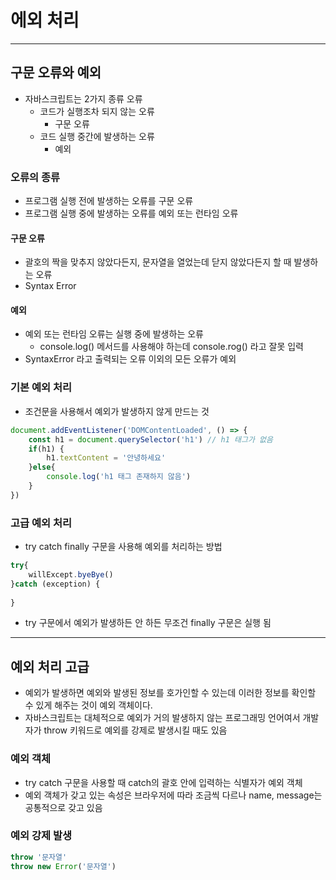 # 에외 처리

------------

## 구문 오류와 예외

- 자바스크립트는 2가지 종류 오류
  - 코드가 실행조차 되지 않는 오류
    - 구문 오류
  - 코드 실행 중간에 발생하는 오류
    - 예외

### 오류의 종류

- 프로그램 실행 전에 발생하는 오류를 구문 오류
- 프로그램 실행 중에 발생하는 오류를 예외 또는 런타임 오류

#### 구문 오류

- 괄호의 짝을 맞추지 않았다든지, 문자열을 열었는데 닫지 않았다든지 할 때 발생하는 오류
- Syntax Error

#### 예외

- 예외 또는 런타임 오류는 실행 중에 발생하는 오류
  - console.log() 메서드를 사용해야 하는데 console.rog() 라고 잘못 입력
- SyntaxError 라고 출력되는 오류 이외의 모든 오류가 예외

### 기본 예외 처리

- 조건문을 사용해서 예외가 발생하지 않게 만드는 것

```javascript
document.addEventListener('DOMContentLoaded', () => {
    const h1 = document.querySelector('h1') // h1 태그가 없음
    if(h1) {
        h1.textContent = '안녕하세요'
    }else{
        console.log('h1 태그 존재하지 않음')
    }
})
```

### 고급 예외 처리

- try catch finally 구문을 사용해 예외를 처리하는 방법

```javascript
try{
    willExcept.byeBye()
}catch (exception) {
    
}
```
- try 구문에서 예외가 발생하든 안 하든 무조건 finally 구문은 실행 됨

---------------

## 예외 처리 고급

- 예외가 발생하면 예외와 발생된 정보를 호가인할 수 있는데 이러한 정보를 확인할 수 있게 해주는 것이 예외 객체이다.
- 자바스크립트는 대체적으로 예외가 거의 발생하지 않는 프로그래밍 언어여서 개발자가 throw 키워드로 예외를 강제로 발생시킬 때도 있음

### 예외 객체

- try catch 구문을 사용할 때 catch의 괄호 안에 입력하는 식별자가 예외 객체
- 예외 객체가 갖고 있는 속성은 브라우저에 따라 조금씩 다르나 name, message는 공통적으로 갖고 있음

### 예외 강제 발생

```javascript
throw '문자열'
throw new Error('문자열')
```